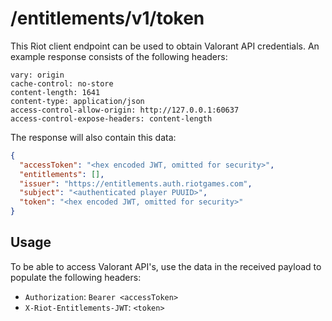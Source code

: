 # /entitlements/v1/token

This Riot client endpoint can be used to obtain Valorant API credentials.
An example response consists of the following headers:

```
vary: origin
cache-control: no-store
content-length: 1641
content-type: application/json
access-control-allow-origin: http://127.0.0.1:60637
access-control-expose-headers: content-length
```

The response will also contain this data:

```json
{
  "accessToken": "<hex encoded JWT, omitted for security>",
  "entitlements": [],
  "issuer": "https://entitlements.auth.riotgames.com",
  "subject": "<authenticated player PUUID>",
  "token": "<hex encoded JWT, omitted for security>"
}
```

## Usage

To be able to access Valorant API's, use the data in the received payload to populate the following headers:

- `Authorization`: `Bearer <accessToken>`
- `X-Riot-Entitlements-JWT`: `<token>`
